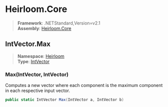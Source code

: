 # Heirloom.Core

> **Framework**: .NETStandard,Version=v2.1  
> **Assembly**: [Heirloom.Core][0]  

## IntVector.Max

> **Namespace**: [Heirloom][0]  
> **Type**: [IntVector][1]  

### Max(IntVector, IntVector)

Computes a new vector where each component is the maximum component in each respective input vector.

```cs
public static IntVector Max(IntVector a, IntVector b)
```

[0]: ../Heirloom.Core.md
[1]: Heirloom.IntVector.md
